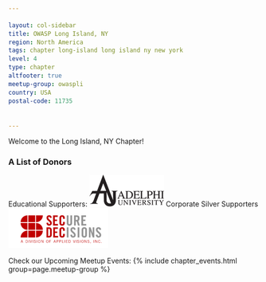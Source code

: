 ```yaml
---

layout: col-sidebar
title: OWASP Long Island, NY
region: North America
tags: chapter long-island long island ny new york
level: 4
type: chapter
altfooter: true
meetup-group: owaspli
country: USA
postal-code: 11735


---
```


Welcome to the Long Island, NY Chapter!

### A List of Donors
Educational Supporters: [![Adelphi University](/assets/images/AdelphiLogo-150x64.png)](https://www.adelphi.edu/)
Corporate Silver Supporters [![Secure Decision](/assets/images/200px-Secdec-logo_division.png)](https://securedecisions.com/)

Check our Upcoming Meetup Events:
{% include chapter_events.html group=page.meetup-group %}

<script type='text/javascript'> $(function(){ $(".timeclass").hover(function() { utc_str = $(this).text(); ndx = utc_str.indexOf(':'); st_hour_str = utc_str.substring(0, ndx); st_min_str = utc_str.substring(ndx + 1, ndx + 3); utc_dt = luxon.DateTime.utc(2020, 06, 06, parseInt(st_hour_str), parseInt(st_min_str), 0); start_dt = utc_dt.setZone(luxon.DateTime.local().zoneName); ndx = utc_str.lastIndexOf(':'); end_hour_str = utc_str.substring(ndx - 2, ndx - 1); end_min_str = utc_str.substring(ndx + 1, ndx + 3); utc_dt = luxon.DateTime.utc(2020, 06, 06, parseInt(end_hour_str), parseInt(end_min_str), 0); end_dt = utc_dt.setZone(luxon.DateTime.local().zoneName); popstr = start_dt.toLocaleString(luxon.DateTime.TIME_WITH_SECONDS) + ' to ' + end_dt.toLocaleString(luxon.DateTime.TIME_WITH_SHORT_OFFSET); $(this).prop('title', popstr); }); }); </script> 